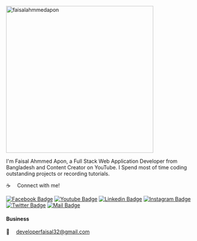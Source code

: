 <p align="left"> <a href="https://www.facebook.com/faisalahmmedapon" target="blank">
<img width="400px" height="400px" src="https://scontent.fdac24-2.fna.fbcdn.net/v/t39.30808-6/271654336_1075058576620120_4287395965027595800_n.jpg?_nc_cat=108&ccb=1-7&_nc_sid=a2f6c7&_nc_eui2=AeF82SHVLu9a8ZgnqEVGYul5FnenkfVQH10Wd6eR9VAfXVo6H8X_LcxYg4nC_dQyY56A268grYDu8OQhA13l2WO-&_nc_ohc=1CQgTrbT_hkAX_ukDGC&_nc_ht=scontent.fdac24-2.fna&oh=00_AfDYaMeHCG_ey3xTNd5pluU4EjqdSMkYMqhnS4feIeO6OQ&oe=6509C085" alt="faisalahmmedapon" />
</a> </p>


I'm Faisal Ahmmed Apon, a Full Stack Web Application Developer from Bangladesh and Content Creator on YouTube. I Spend most of time coding outstanding projects or recording tutorials.

:coffee: &emsp;Connect with me!

[![Facebook Badge](https://img.shields.io/badge/Facebook-1877F2?style=for-the-badge&logo=facebook&logoColor=white)](https://www.facebook.com/faisalahmmedapon) 
[![Youtube Badge](https://img.shields.io/badge/YouTube-FF0000?style=for-the-badge&logo=youtube&logoColor=white)](https://youtube.com/@faisalahmmedapon) 
[![Linkedin Badge](https://img.shields.io/badge/LinkedIn-0077B5?style=for-the-badge&logo=linkedin&logoColor=white)](https://www.linkedin.com/in/faisalahmmedapon/) 
[![Instagram Badge](https://img.shields.io/badge/Instagram-E4405F?style=for-the-badge&logo=instagram&logoColor=white)](https://instagram.com/faisalahmmedapon) 
[![Twitter Badge](https://img.shields.io/badge/Twitter-1DA1F2?style=for-the-badge&logo=twitter&logoColor=white)](https://twitter.com/faisalahmmedapo) 
[![Mail Badge](https://img.shields.io/badge/Gmail-D14836?style=for-the-badge&logo=gmail&logoColor=white)](mailto:developerfaisal32@gmail.com)


#### Business

:email: &emsp;developerfaisal32@gmail.com
<br >

